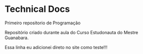 # Technical Docs
 Primeiro repositorio de Programação

 Repositório criado durante aula do Curso Estudonauta do Mestre Guanabara.

 Essa linha eu adicionei direto no site como teste!!!
